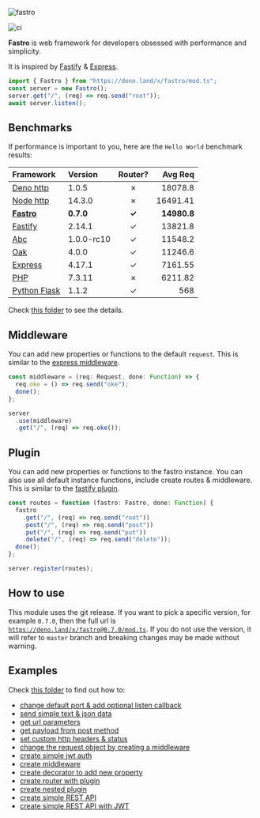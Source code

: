 ![fastro][logo]

![ci][ci]

**Fastro** is web framework for developers obsessed with performance and simplicity. 

It is inspired by [Fastify](https://www.fastify.io/) & [Express](https://expressjs.com/).

```ts
import { Fastro } from "https://deno.land/x/fastro/mod.ts";
const server = new Fastro();
server.get("/", (req) => req.send("root"));
await server.listen();
```

## Benchmarks
If performance is important to you, here are the `Hello World` benchmark results:

| Framework | Version | Router? | Avg Req |
| :-- | :-- | :--: | --: |
| [Deno http](https://github.com/fastrojs/fastro-server/blob/master/benchmarks/deno_http.ts) | 1.0.5 | &#10007; | 18078.8 |
| [Node http](https://github.com/fastrojs/fastro-server/blob/master/benchmarks/node_http.js) | 14.3.0 | &#10007; | 16491.41 |
| [**Fastro**](https://github.com/fastrojs/fastro-server/blob/master/benchmarks/fastro.ts) | **0.7.0** | **&#10003;** | **14980.8**  |
| [Fastify](https://github.com/fastrojs/fastro-server/blob/master/benchmarks/fastify.js) | 2.14.1 | &#10003; | 13821.8 |
| [Abc](https://github.com/fastrojs/fastro-server/blob/master/benchmarks/abc.ts) | 1.0.0-rc10 | &#10003; | 11548.2 |
| [Oak](https://github.com/fastrojs/fastro-server/blob/master/benchmarks/oak.ts) | 4.0.0 | &#10003; | 11246.6 |
| [Express](https://github.com/fastrojs/fastro-server/blob/master/benchmarks/express.js) | 4.17.1 | &#10003; | 7161.55 |
| [PHP](https://github.com/fastrojs/fastro-server/blob/master/benchmarks/index.php) | 7.3.11 | &#10007; | 6211.82 |
| [Python Flask](https://github.com/fastrojs/fastro-server/blob/master/benchmarks/flask_app.py) | 1.1.2 | &#10003; | 568 |


Check [this folder](https://github.com/fastrojs/fastro-server/tree/master/benchmarks) to see the details.

## Middleware

You can add new properties or functions to the default `request`. This is similar to the [express middleware](https://expressjs.com/en/guide/writing-middleware.html).
```ts
const middleware = (req: Request, done: Function) => {
  req.oke = () => req.send("oke");
  done();
};

server
  .use(middleware)
  .get("/", (req) => req.oke());
```

## Plugin
You can add new properties or functions to the fastro instance. You can also use all default instance functions, include create routes & middleware. This is similar to the [fastify plugin](https://www.fastify.io/docs/latest/Plugins/).
```ts
const routes = function (fastro: Fastro, done: Function) {
  fastro
    .get("/", (req) => req.send("root"))
    .post("/", (req) => req.send("post"))
    .put("/", (req) => req.send("put"))
    .delete("/", (req) => req.send("delete"));
  done();
};

server.register(routes);

```

## How to use

This module uses the git release. If you want to pick a specific version, for example `0.7.0`, then the full url is [`https://deno.land/x/fastro@0.7.0/mod.ts`](https://deno.land/x/fastro@0.7.0/mod.ts). If you do not use the version, it will refer to `master` branch and breaking changes may be made without warning.

## Examples

Check [this folder](https://github.com/fastrojs/fastro-server/tree/master/examples) to find out how to: 
- [change default port & add optional listen callback](https://github.com/fastrojs/fastro-server/blob/master/examples/main.ts#L34)
- [send simple text & json data](https://github.com/fastrojs/fastro-server/blob/master/examples/main.ts#L5)
- [get url parameters](https://github.com/fastrojs/fastro-server/blob/master/examples/main.ts#L20)
- [get payload from post method](https://github.com/fastrojs/fastro-server/blob/master/examples/main.ts#L30)
- [set custom http headers & status](https://github.com/fastrojs/fastro-server/blob/master/examples/main.ts#L9)
- [change the request object by creating a middleware](https://github.com/fastrojs/fastro-server/blob/master/examples/use_middleware.ts#L6)
- [create simple jwt auth](https://github.com/fastrojs/fastro-server/blob/master/examples/simple_jwt_auth.ts)
- [create middleware](https://github.com/fastrojs/fastro-server/blob/master/examples/middleware.ts)
- [create decorator to add new property](https://github.com/fastrojs/fastro-server/blob/master/examples/decorate.ts)
- [create router with plugin](https://github.com/fastrojs/fastro-server/blob/master/examples/plugin.ts)
- [create nested plugin](https://github.com/fastrojs/fastro-server/blob/master/examples/nested_plugin.ts)
- [create simple REST API](https://github.com/fastrojs/fastro-server/blob/master/examples/crud_postgres.ts)
- [create simple REST API with JWT](https://github.com/fastrojs/fastro-server/blob/master/examples/rest_api_jwt)

[logo]: https://repository-images.githubusercontent.com/264308713/b4fa0680-a7c2-11ea-846c-f706293db058 "Fastro"
[ci]: https://github.com/fastrojs/fastro-server/workflows/ci/badge.svg "ci"

